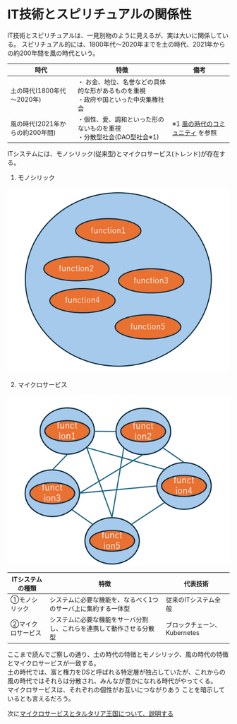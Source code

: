 # IT技術とスピリチュアルの関係性
IT技術とスピリチュアルは、一見別物のように見えるが、実は大いに関係している。
スピリチュアル的には、1800年代～2020年までを土の時代、2021年からの約200年間を風の時代という。<br>

|時代|特徴|備考|
|-----------|-----------|-----------|
|土の時代(1800年代～2020年)|・ お金、地位、名誉などの具体的な形があるものを重視<br> ・政府や国といった中央集権社会 ||
|風の時代(2021年からの約200年間)|・個性、愛、調和といった形のないものを重視<br>・分散型社会(DAO型社会※1)<br>|※1 [風の時代のコミュニティ](https://github.com/windagecat/The-World-of-the-Age-of-Wind-JP-/blob/main/Community_Age_of_Wind.md#%E9%A2%A8%E3%81%AE%E6%99%82%E4%BB%A3%E3%81%AE%E3%82%B3%E3%83%9F%E3%83%A5%E3%83%8B%E3%83%86%E3%82%A3) を参照|

ITシステムには、モノシリック(従来型)とマイクロサービス(トレンド)が存在する。<br>
1. モノシリック

![1](./images/1.png)

2. マイクロサービス

![2](./images/2.png)

|ITシステムの種類|特徴|代表技術|
|-----------|-----------|-----------|
|①モノシリック|システムに必要な機能を、なるべく1つのサーバ上に集約する一体型|従来のITシステム全般|
|②マイクロサービス|システムに必要な機能をサーバ分割し、これらを連携して動作させる分散型|ブロックチェーン、Kubernetes|

ここまで読んでご察しの通り、土の時代の特徴とモノシリック、風の時代の特徴とマイクロサービスが一致する。<br>
土の時代では、富と権力をDSと呼ばれる特定層が独占していたが、これからの風の時代ではそれらは分散され、みんなが豊かになれる時代がやってくる。<br>
マイクロサービスは、それぞれの個性がお互いにつながりあう
ことを暗示しているとも言えるだろう。

次に[マイクロサービスとタルタリア王国について、説明する](./マイクロサービスとタルタリア王国.md)
